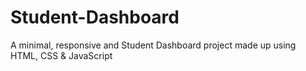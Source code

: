 # Student-Dashboard
A minimal, responsive and  Student Dashboard  project made up using HTML, CSS &amp; JavaScript 

